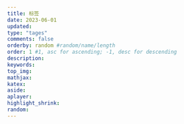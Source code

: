```yaml
---
title: 标签
date: 2023-06-01
updated:
type: "tages"
comments: false
orderby: random #random/name/length
order: 1 #1, asc for ascending; -1, desc for descending
description:
keywords:
top_img:
mathjax:
katex:
aside:
aplayer:
highlight_shrink:
random:
---
```

